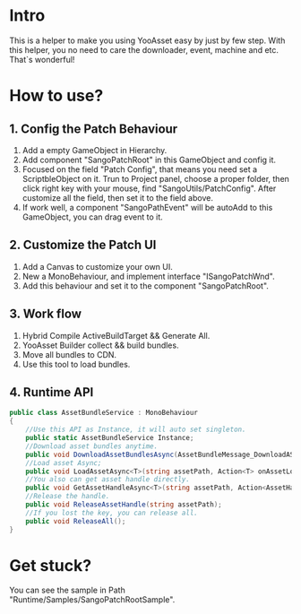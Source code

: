 # Intro

This is a helper to make you using YooAsset easy by just by few step. With this helper, you no need to care the downloader, event, machine and etc. That`s wonderful!

# How to use?
## 1. Config the Patch Behaviour

1. Add a empty GameObject in Hierarchy.
2. Add component "SangoPatchRoot" in this GameObject and config it.
3. Focused on the field "Patch Config", that means you need set a ScriptbleObject on it. Trun to Project panel, choose a proper folder, then click right key with your mouse, find "SangoUtils/PatchConfig". After customize all the field, then set it to the field above.
4. If work well, a component "SangoPathEvent" will be autoAdd to this GameObject, you can drag event to it.

## 2. Customize the Patch UI

1. Add a Canvas to customize your own UI.
2. New a MonoBehaviour, and implement interface "ISangoPatchWnd".
3. Add this behaviour and set it to the component "SangoPatchRoot".

## 3. Work flow

1. Hybrid Compile ActiveBuildTarget && Generate All.
2. YooAsset Builder collect && build bundles.
3. Move all bundles to CDN.
4. Use this tool to load bundles.

## 4. Runtime API

```cs
public class AssetBundleService : MonoBehaviour
{
    //Use this API as Instance, it will auto set singleton.
    public static AssetBundleService Instance;
    //Download asset bundles anytime.
    public void DownloadAssetBundlesAsync(AssetBundleMessage_DownloadASync message);
    //Load asset Async;
    public void LoadAssetAsync<T>(string assetPath, Action<T> onAssetLoaded, bool isCache = true, uint priority = 0);
    //You also can get asset handle directly.
    public void GetAssetHandleAsync<T>(string assetPath, Action<AssetHandle> onHandleLoaded, uint priority = 0);
    //Release the handle.
    public void ReleaseAssetHandle(string assetPath);
    //If you lost the key, you can release all.
    public void ReleaseAll();
}
```

# Get stuck?

You can see the sample in Path "Runtime/Samples/SangoPatchRootSample".
